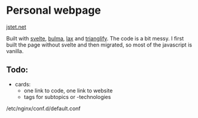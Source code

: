 # Personal webpage

[jstet.net](https://jstet.net)

Built with [svelte](https://svelte.dev/), [bulma](https://bulma.io/), [lax](https://github.com/alexfoxy/lax.js) and [trianglify](https://github.com/qrohlf/trianglify). The code is a bit messy. I first built the page without svelte and then migrated, so most of the javascript is vanilla.

## Todo:
- cards:
  - one link to code, one link to website
  - tags for subtopics or -technologies


/etc/nginx/conf.d/default.conf 

